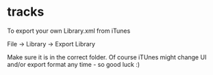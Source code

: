 # tracks

To export your own Library.xml from iTunes 

File -> Library -> Export Library

Make sure it is in the correct folder.   Of course iTUnes might change
UI and/or export format any time - so good luck :)

